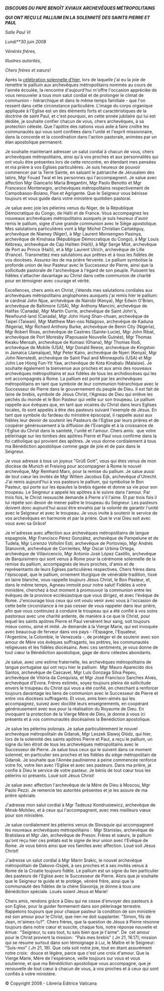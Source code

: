 ***DISCOURS DU PAPE BENOÎT XVI******AUX ARCHEVÊQUES MÉTROPOLITAINS***

***QUI ONT REÇU LE PALLIUM EN LA SOLENNITÉ*** ***DES SAINTS PIERRE ET PAUL***

*Salle Paul VI*

*Lundi**30 juin 2008*

*Vénérés frères,*

*Illustres autorités,*

*Chers frères et sœurs!*

Après la [célébration solennelle d'hier](/content/benedict-xvi/fr/homilies/2008/documents/hf_ben-xvi_hom_20080629_pallio.html), lors de laquelle j'ai eu la joie de remettre le pallium aux archevêques métropolitains nommés au cours de l'année écoulée, la rencontre d'aujourd'hui m'offre l'occasion appréciée de vous renouveler à tous mon salut cordial et de prolonger le climat de communion - hiérarchique et dans le même temps familiale - que l'on ressent dans cette circonstance particulière. L'image du corps organique appliquée à l'Eglise est un des éléments forts et caractéristiques de la doctrine de saint Paul, et c'est pourquoi, en cette année jubilaire qui lui est dédiée, je souhaite confier chacun de vous, chers archevêques, à sa protection céleste. Que l'apôtre des nations vous aide à faire croître les communautés qui vous sont confiées dans l'unité et l'esprit missionnaire, dans la concorde et la coordination dans l'action pastorale, animées par un élan apostolique permanent.

Je souhaite maintenant adresser un salut cordial à chacun de vous, chers archevêques métropolitains, ainsi qu'à vos proches et aux personnalités qui ont voulu être présentes lors de cette rencontre, en étendant mes pensées et ma prière à vos Eglises particulières. Je suis heureux de pouvoir commencer par la Terre Sainte, en saluant le patriarche de Jérusalem des latins, Mgr Fouad Twal et les personnes qui l'accompagnent. Je salue avec affection Mgr Giancarlo Maria Bregantini, Mgr Paolo Benotto et Mgr Francesco Montenegro, archevêques métropolitains respectivement de Campobasso-Boiano, Pise et Agrigente. Que le Seigneur vous bénisse toujours et vous guide dans votre ministère quotidien pastoral.

Je salue avec joie les pèlerins venus du Niger, de la République Démocratique du Congo, de Haïti et de France. Vous accompagnez les nouveaux archevêques métropolitains auxquels je suis heureux d'avoir remis le pallium, signe d'une grande communion avec le Siège apostolique. Mes salutations particulières vont à Mgr Michel Christian Cartatéguy, archevêque de Niamey (Niger), à Mgr Laurent Monsengwo Pasinya, archevêque de Kinshasa (République Démocratique du Congo), à Mgr Louis Kébreau, archevêque de Cap Haïtien (Haïti), à Mgr Serge Miot, archevêque de Port au Prince (Haïti), et à Mgr Laurent Ulrich, archevêque de Lille (France). Transmettez mes salutations aux prêtres et à tous les fidèles de vos diocèses. Assurez-les de ma prière fervente. Le pallium symbolise la profonde union de leur Pasteur avec le Successeur de Pierre, ainsi que la sollicitude pastorale de l'archevêque à l'égard de son peuple. Puissent les fidèles s'attacher davantage au Christ dans cette communion de charité pour en témoigner avec courage et vérité.

Excellences, chers amis en Christ, j'étends mes salutations cordiales aux archevêques métropolitains anglophones auxquels j'ai remis hier le pallium:  le cardinal John Njue, archevêque de Nairobi (Kenya), Mgr Edwin O'Brien, archevêque de Baltimore (USA), Mgr Anthony Mancini, archevêque de Halifax (Canada), Mgr Martin Currie, archevêque de Saint John's, Newfound-land (Canada), Mgr John Hung Shan-chuan, archevêque de Taipei (Taiwan), Mgr Matthew Man-oso Ndagoso, archevêque de Kaduna (Nigeria), Mgr Richard Anthony Burke, archevêque de Benin City (Nigeria), Mgr Robert Rivas, archevêque de Castries (Sainte-Lucie), Mgr John Ribat, archevêque de Port Moresby (Papouasie Nouvelle Guinée), Mgr Thomas Kwaku Mensah, archevêque de Kumasi (Ghana), Mgr Thomas Rodi, archevêque de Mobile (USA), Mgr Donald Reese, archevêque de Kingston in Jamaica (Jamaïque), Mgr Peter Kairo, archevêque de Nyeri (Kenya), Mgr John Nienstedt, archevêque de Saint Paul and Minneapolis (USA) et Mgr John Lee Hiong Fun-Yit Yaw, archevêque de Kota Kinabalu (Malaisie). Je souhaite également la bienvenue aux proches et aux amis des nouveaux archevêques métropolitains et aux fidèles de tous les archidiocèses qui les ont accompagnés à Rome. La pallium est porté par les archevêques métropolitains en tant que symbole de leur communion hiérarchique avec le Successeur de Pierre dans le gouvernement du peuple de Dieu. Il est fait de laine de brebis, symbole de Jésus Christ, l'Agneau de Dieu qui enlève les péchés du monde et le Bon Pasteur qui veille sur son troupeau. Le pallium rappelle aux évêques que, en tant que vicaires du Christ dans leurs Eglises locales, ils sont appelés à être des pasteurs suivant l'exemple de Jésus. En tant que symbole du fardeau du ministère épiscopal, il rappelle aussi aux fidèles leur devoir de soutenir les Pasteurs de l'Eglise par leurs prières et de coopérer généreusement à la diffusion de l'Evangile et à la croissance de l'Eglise du Christ dans la sainteté, l'unité et l'amour. Chers amis:  que votre pèlerinage sur les tombes des apôtres Pierre et Paul vous confirme dans la foi catholique qui provient des apôtres. Je vous donne cordialement à tous ma Bénédiction apostolique comme gage de joie et de paix dans le Seigneur.

Je vous adresse à tous un joyeux "Grüß Gott", vous qui êtes venus de mon diocèse de Munich et Freising pour accompagner à Rome le nouvel archevêque, Mgr Reinhard Marx, pour la remise du pallium. Je salue aussi de tout cœur les invités de Mgr Willem Jacobus Eijk, archevêque d'Utrecht. J'ai remis aujourd'hui à vos pasteurs le pallium, qui symbolise le Bon Pasteur, qui porte sur les épaules la brebis égarée et donne sa vie pour son troupeau. Le Seigneur a appelé les apôtres à le suivre dans l'amour. Par trois fois, le Christ ressuscité demande à Pierre s'il l'aime. Et par trois fois il lui répète son devoir de mener paître le troupeau du Seigneur. Les pasteurs doivent donc aujourd'hui aussi être envahis par la volonté de garantir l'unité avec le Seigneur et avec le troupeau. Je vous invite à soutenir le service de vos archevêques en harmonie et par la prière. Que le vrai Dieu soit avec vous avec sa Grâce!

Je m'adresse avec affection aux archevêques métropolitains de langue espagnole, Mgr Francisco Pérez González, archevêque de Pampelune et de Tudela, Mgr Lorenzo Voltolini Esti, archevêque de Portoviejo, Mgr Andrés Stanovnik, archevêque de Corrientes, Mgr Oscar Urbina Ortega, archevêque de Villavicencio, Mgr Antonio José López Castillo, archevêque de Barquisimero qui sont venus à Rome pour la cérémonie solennelle de la remise du pallium, accompagnés de leurs proches, d'amis et de représentants de leurs Eglises particulières respectives. Chers frères dans l'épiscopat, que le pallium, ornement liturgique de vénérable tradition, tissé en laine blanche, vous rappelle toujours Jésus Christ, le Bon Pasteur, et, dans le même temps, Agneau immolé pour notre salut! Fidèles à votre ministère, cherchez à tout moment à promouvoir la communion entre les évêques de la province ecclésiastique que vous dirigez, et avec l'évêque de Rome. J'encourage tous ceux qui ont voulu venir avec vous à l'occasion de cette belle circonstance à ne pas cesser de vous rappeler dans leur prière, afin que vous continuiez à conduire le troupeau qui a été confié à vos soins pastoraux avec une charité ardente, de manière à ce que le Christ, pour lequel les saints apôtres Pierre et Paul versèrent leur sang, soit toujours mieux connu, aimé et imité. Je demande à la Vierge Marie, qui est invoquée avec beaucoup de ferveur dans vos pays - l'Espagne, l'Equateur, l'Argentine, la Colombie, le Venezuela -, de protéger et de soutenir avec son amour de Mère vos évêques suffragants, les prêtres, les communautés religieuses et les fidèles diocésains. Avec ces sentiments, je vous donne de tout cœur la Bénédiction apostolique, gage de dons célestes abondants.

Je salue, avec une estime fraternelle, les archevêques métropolitains de langue portugaise qui ont reçu hier le pallium:  Mgr Mauro Aparecido dos Santos, archevêque de Cascavel, Mgr Luís Gonzaga Silva Pepeu, archevêque de Vitória da Conquista, et Mgr José Francisco Sanches Alves, archevêque d'Evora. Frères estimés, soyez toujours pleins de sollicitude envers le troupeau du Christ qui vous a été confié, en cherchant à renforcer toujours davantage les liens de communion avec le Successeur de Pierre et entre vos diocèses suffragants. Et vous, amis bien-aimés qui les accompagnez, suivez avec docilité leurs enseignements, en coopérant généreusement avec eux pour la réalisation du Royaume de Dieu. En invoquant la protection de la Vierge Mère de Dieu, je donne à vous ici présents et à vos communautés diocésaines la Bénédiction apostolique.

Je salue les pèlerins polonais. Je salue particulièrement le nouvel archevêque métropolitain de Gdansk, Mgr Leszek Slawoj Glódz, qui hier, lors de la solennité des saints apôtres Pierre et Paul, a reçu le pallium, un signe du lien étroit de tous les archevêques métropolitains avec le Successeur de Pierre. Je salue tous ceux qui le suivent dans ce moment solennel, en particulier ses proches et les fidèles du siège métropolitain de Gdansk. Je souhaite que l'Année paulinienne à peine commencée renforce votre foi, votre lien avec l'Eglise et avec ses pasteurs. Dans ma prière, je confie à Dieu le service de votre pasteur. Je bénis de tout cœur tous les pèlerins ici présents. Loué soit Jésus Christ!

Je salue avec affection l'archevêque de la Mère de Dieu à Moscou, Mgr Paolo Pezzi. Je remercie les autorités présentes et je les assure de ma prière spéciale.

J'adresse mon salut cordial à Mgr Tadeusz Kondrusiewicz, archevêque de Minsk-Mohilev, et à ceux qui l'accompagnent, avec mes meilleurs vœux pour son ministère.

Je salue cordialement les pèlerins venus de Slovaquie qui accompagnent les nouveaux archevêques métropolitains :  Mgr Stanislav, archevêque de Bratislava et Mgr Ján, archevêque de Presov. Frères et sœurs, le pallium qu'ont reçu hier ces prélats est le signe de leur union avec l'Evêque de Rome. Je vous bénis ainsi que vos familles avec affection. Loué soit Jésus Christ!

J'adresse un salut cordial à Mgr Marin Srakic, le nouvel archevêque métropolitain de Dakovo-Osijek, à ses proches et à ses invités venus à Rome de la Croatie toujours fidèle. Le pallium est un signe du lien particulier des pasteurs de l'Eglise avec le Successeur de Pierre. Alors que je souhaite que le Seigneur te guide et te protège, vénéré frère, ainsi que la communauté des fidèles de la chère Slavonija, je donne à tous une Bénédiction spéciale. Loués soient Jésus et Marie!

Chers amis, rendons grâce à Dieu qui ne cesse d'envoyer des pasteurs à son Eglise, pour la guider fermement dans son pèlerinage terrestre. Rappelons toujours que pour chaque pasteur la condition de son ministère est son amour pour le Christ, que rien ne doit supplanter. "Simon, fils de Jean, m'aimes-tu?". Chers frères, que la question de Jésus à Pierre résonne toujours dans notre cœur et suscite, chaque fois, notre réponse nouvelle et émue:  "Seigneur, tu sais tout, tu sais bien que je t'aime". De  cet amour pour le Christ provient la mission:  "Pais mes brebis" ( *Jn* 21, 16.17); mission qui se résume surtout dans son témoignage à Lui, le Maître et le Seigneur:  "Suis-moi" ( *Jn* 21, 19). Que cela soit notre joie, tout en étant assurément notre croix:  douce et légère, parce que c'est une croix d'amour. Que la Vierge Marie, Mère de l'espérance, veille toujours sur vous et vous soutienne, et que ma Bénédiction apostolique vous accompagne, que je renouvelle de tout cœur à chacun de vous, à vos proches et à ceux qui sont confiés à votre ministère.

© Copyright 2008 - Libreria Editrice Vaticana